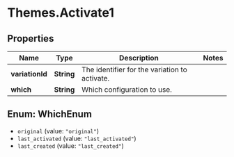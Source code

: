 # Themes.Activate1

## Properties
Name | Type | Description | Notes
------------ | ------------- | ------------- | -------------
**variationId** | **String** | The identifier for the variation to activate. | 
**which** | **String** | Which configuration to use. | 

<a name="WhichEnum"></a>
## Enum: WhichEnum

* `original` (value: `"original"`)
* `last_activated` (value: `"last_activated"`)
* `last_created` (value: `"last_created"`)

